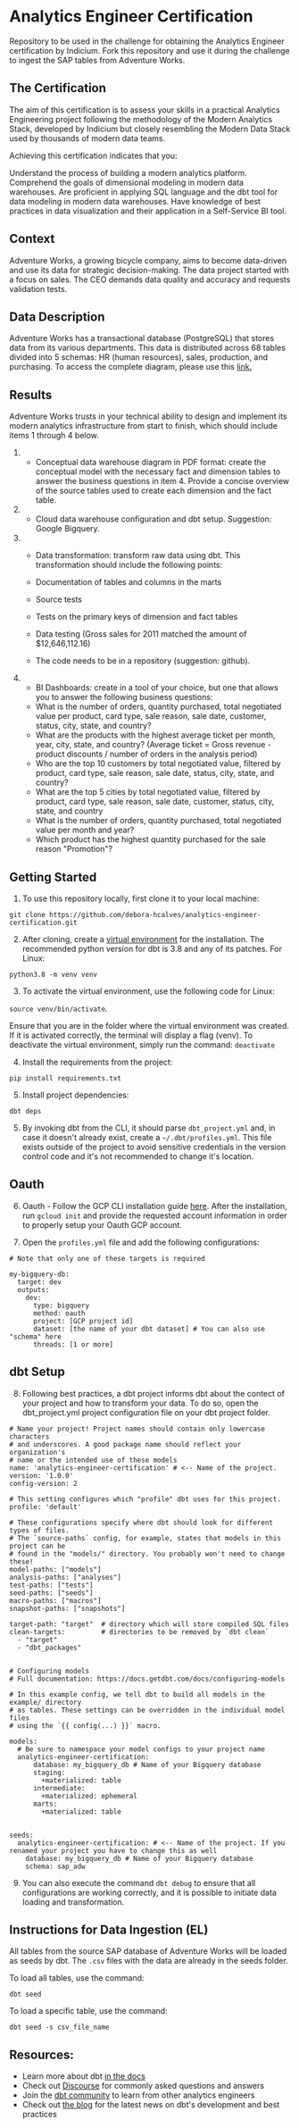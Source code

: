 # Analytics Engineer Certification

Repository to be used in the challenge for obtaining the Analytics Engineer certification by Indicium. Fork this repository and use it during the challenge to ingest the SAP tables from Adventure Works.

## The Certification

The aim of this certification is to assess your skills in a practical Analytics Engineering project following the methodology of the Modern Analytics Stack, developed by Indicium but closely resembling the Modern Data Stack used by thousands of modern data teams.

Achieving this certification indicates that you:

Understand the process of building a modern analytics platform.
Comprehend the goals of dimensional modeling in modern data warehouses.
Are proficient in applying SQL language and the dbt tool for data modeling in modern data warehouses.
Have knowledge of best practices in data visualization and their application in a Self-Service BI tool.

## Context

Adventure Works, a growing bicycle company, aims to become data-driven and use its data for strategic decision-making. The data project started with a focus on sales. The CEO demands data quality and accuracy and requests validation tests.

## Data Description

Adventure Works has a transactional database (PostgreSQL) that stores data from its various departments. This data is distributed across 68 tables divided into 5 schemas: HR (human resources), sales, production, and purchasing.
To access the complete diagram, please use this [link.](https://github.com/dpavancini/analytics-engineering/blob/main/AdventureWorks/AdventureWorksERD.jpeg)

## Results

Adventure Works trusts in your technical ability to design and implement its modern analytics infrastructure from start to finish, which should include items 1 through 4 below.

1. - Conceptual data warehouse diagram in PDF format: create the conceptual model with the necessary fact and dimension tables to answer the business questions in item 4. Provide a concise overview of the source tables used to create each dimension and the fact table. 
2. - Cloud data warehouse configuration and dbt setup. Suggestion: Google Bigquery.
3. - Data transformation: transform raw data using dbt. This transformation should include the following points:

    - Documentation of tables and columns in the marts
    - Source tests
    - Tests on the primary keys of dimension and fact tables
    - Data testing (Gross sales for 2011 matched the amount of $12,646,112.16)
    - The code needs to be in a repository (suggestion: github).
4. - BI Dashboards: create in a tool of your choice, but one that allows you to answer the following business questions:
    - What is the number of orders, quantity purchased, total negotiated value per product, card type, sale reason, sale date, customer, status, city, state, and country?
    - What are the products with the highest average ticket per month, year, city, state, and country? (Average ticket = Gross revenue - product discounts / number of orders in the analysis period)
    - Who are the top 10 customers by total negotiated value, filtered by product, card type, sale reason, sale date, status, city, state, and country?
    -  What are the top 5 cities by total negotiated value, filtered by product, card type, sale reason, sale date, customer, status, city, state, and country
    - What is the number of orders, quantity purchased, total negotiated value per month and year?
    - Which product has the highest quantity purchased for the sale reason "Promotion"?


## Getting Started
1. To use this repository locally, first clone it to your local machine:

`git clone https://github.com/debora-hcalves/analytics-engineer-certification.git`

2. After cloning, create a [virtual environment](https://virtualenv.pypa.io/en/latest/installation.html) for the installation. The recommended python version for dbt is 3.8 and any of its patches. For Linux: 

`python3.8 -m venv venv`

3. To activate the virtual environment, use the following code for Linux:

`source venv/bin/activate`.

Ensure that you are in the folder where the virtual environment was created. If it is activated correctly, the terminal will display a flag (venv). To deactivate the virtual environment, simply run the command: `deactivate`

4. Install the requirements from the project:

`pip install requirements.txt`

5. Install project dependencies:

`dbt deps`

5. By invoking dbt from the CLI, it should parse `dbt_project.yml` and, in case it doesn't already exist, create a `~/.dbt/profiles.yml`. This file exists outside of the project to avoid sensitive credentials in the version control code and it's not recommended to change it's location. 

## Oauth

6. Oauth - Follow the GCP CLI installation guide [here](https://cloud.google.com/sdk/docs/install?hl=en). After the installation, run `gcloud init` and provide the requested account information in order to properly setup your Oauth GCP account.

7. Open the `profiles.yml` file and add the following configurations:

```
# Note that only one of these targets is required

my-bigquery-db:
  target: dev
  outputs:
    dev:
      type: bigquery
      method: oauth
      project: [GCP project id]
      dataset: [the name of your dbt dataset] # You can also use "schema" here
      threads: [1 or more]

```

## dbt Setup

8. Following best practices, a dbt project informs dbt about the contect of your project and how to transform your data. To do so, open the dbt_project.yml project configuration file on your dbt project folder.

```
# Name your project! Project names should contain only lowercase characters
# and underscores. A good package name should reflect your organization's
# name or the intended use of these models
name: 'analytics-engineer-certification' # <-- Name of the project.
version: '1.0.0'
config-version: 2

# This setting configures which "profile" dbt uses for this project.
profile: 'default'

# These configurations specify where dbt should look for different types of files.
# The `source-paths` config, for example, states that models in this project can be
# found in the "models/" directory. You probably won't need to change these!
model-paths: ["models"]
analysis-paths: ["analyses"]
test-paths: ["tests"]
seed-paths: ["seeds"]
macro-paths: ["macros"]
snapshot-paths: ["snapshots"]

target-path: "target"  # directory which will store compiled SQL files
clean-targets:         # directories to be removed by `dbt clean`
  - "target"
  - "dbt_packages"


# Configuring models
# Full documentation: https://docs.getdbt.com/docs/configuring-models

# In this example config, we tell dbt to build all models in the example/ directory
# as tables. These settings can be overridden in the individual model files
# using the `{{ config(...) }}` macro.

models:
  # Be sure to namespace your model configs to your project name
  analytics-engineer-certification:
      database: my_bigquery_db # Name of your Bigquery database
      staging:
        +materialized: table
      intermediate:
        +materialized: ephemeral
      marts:
        +materialized: table


seeds:
  analytics-engineer-certification: # <-- Name of the project. If you renamed your project you have to change this as well
    database: my_bigquery_db # Name of your Bigquery database
    schema: sap_adw

```

9. You can also execute the command `dbt debug` to ensure that all configurations are working correctly, and it is possible to initiate data loading and transformation.



## Instructions for Data Ingestion (EL)

All tables from the source SAP database of Adventure Works will be loaded as seeds by dbt. The `.csv` files with the data are already in the seeds folder.

To load all tables, use the command:

`dbt seed`

To load a specific table, use the command:

`dbt seed -s csv_file_name`


## Resources:
- Learn more about dbt [in the docs](https://docs.getdbt.com/docs/introduction)
- Check out [Discourse](https://discourse.getdbt.com/) for commonly asked questions and answers
- Join the [dbt community](http://community.getbdt.com/) to learn from other analytics engineers
- Check out [the blog](https://blog.getdbt.com/) for the latest news on dbt's development and best practices
